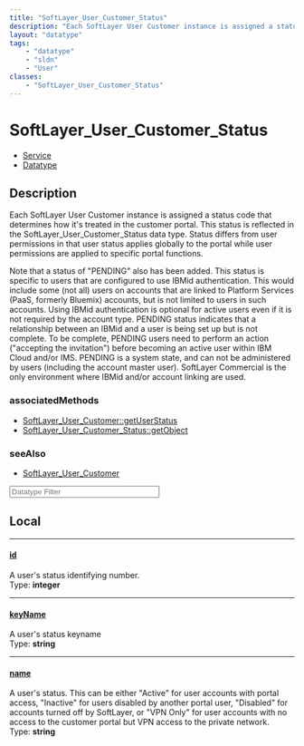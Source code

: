 ```yaml
---
title: "SoftLayer_User_Customer_Status"
description: "Each SoftLayer User Customer instance is assigned a status code that determines how it's treated in the customer portal.... "
layout: "datatype"
tags:
    - "datatype"
    - "sldn"
    - "User"
classes:
    - "SoftLayer_User_Customer_Status"
---
```


# SoftLayer_User_Customer_Status
<div id='service-datatype'>
    <ul id='sldn-reference-tabs'>
    <li id='service'> <a href='/reference/services/SoftLayer_User_Customer_Status' >Service</a></li>    <li id='datatype'> <a href='/reference/datatypes/SoftLayer_User_Customer_Status' >Datatype</a></li>
    </ul>
</div>

## Description 


Each SoftLayer User Customer instance is assigned a status code that determines how it's treated in the customer portal. This status is reflected in the SoftLayer_User_Customer_Status data type. Status differs from user permissions in that user status applies globally to the portal while user permissions are applied to specific portal functions. 

Note that a status of "PENDING" also has been added. This status is specific to users that are configured to use IBMid authentication. This would include some (not all) users on accounts that are linked to Platform Services (PaaS, formerly Bluemix) accounts, but is not limited to users in such accounts. Using IBMid authentication is optional for active users even if it is not required by the account type. PENDING status indicates that a relationship between an IBMid and a user is being set up but is not complete. To be complete, PENDING users need to perform an action ("accepting the invitation") before becoming an active user within IBM Cloud and/or IMS. PENDING is a system state, and can not be administered by users (including the account master user). SoftLayer Commercial is the only environment where IBMid and/or account linking are used. 




### associatedMethods

*  [SoftLayer_User_Customer::getUserStatus](/reference/services/SoftLayer_User_Customer/getUserStatus )
*  [SoftLayer_User_Customer_Status::getObject](/reference/services/SoftLayer_User_Customer_Status/getObject )



### seeAlso

* [SoftLayer_User_Customer](/reference/services/SoftLayer_User_Customer )




<!-- Filer BEGIN -->
<div class="view-filters">
        <div class="clearfix">
            <div class="search-input-box">
                <input placeholder="Datatype Filter" onkeyup="titleSearch(inputId='prop-input', divId='properties', elementClass='prop-row')" 
                    type="text" id="prop-input" value="" size="30" maxlength="128" class="form-text">
            </div>
        </div>
</div>
<!-- Filer END -->

<div id="properties" class="content">
<div id="localProperties" class="prop-content" >

## Local
<div class="prop-row">

-----
[id]: #id
#### [id]
A user's status identifying number.  
<span class="type-label">Type: </span>**integer**  



</div>
<div class="prop-row">

-----
[keyName]: #keyname
#### [keyName]
A user's status keyname  
<span class="type-label">Type: </span>**string**  



</div>
<div class="prop-row">

-----
[name]: #name
#### [name]
A user's status. This can be either "Active" for user accounts with portal access, "Inactive" for users disabled by another portal user, "Disabled" for accounts turned off by SoftLayer, or "VPN Only" for user accounts with no access to the customer portal but VPN access to the private network.  
<span class="type-label">Type: </span>**string**  



</div>
</div>
<!-- LOCAL PROPERTY END -->

</div>


